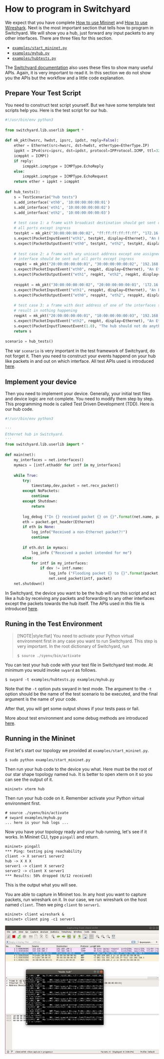 # How to program in Switchyard

We expect that you have complete [How to use Mininet](./mininet.md) and [How to use Wireshark](./wireshark.md). Next is the most important section that tells how to program in Switchyard. We will show you a hub, just forward any input packets to any other interfaces. There are three files for this section.

- [`examples/start_mininet.py`](https://github.com/shellqiqi/switchyard/blob/master/examples/start_mininet.py)
- [`examples/myhub.py`](https://github.com/shellqiqi/switchyard/blob/master/examples/myhub.py)
- [`examples/hubtests.py`](https://github.com/shellqiqi/switchyard/blob/master/examples/hubtests.py)

The [Switchyard documentation](https://jsommers.github.io/switchyard/) also uses these files to show many useful APIs. Again, it is very important to read it. In this section we do not show you the APIs but the workflow and a little code explanation.

## Prepare Your Test Script

You need to construct test script yourself. But we have some template test scripts help you. Here is the test script for our hub.

```py
#!/usr/bin/env python3

from switchyard.lib.userlib import *

def mk_pkt(hwsrc, hwdst, ipsrc, ipdst, reply=False):
    ether = Ethernet(src=hwsrc, dst=hwdst, ethertype=EtherType.IP)
    ippkt = IPv4(src=ipsrc, dst=ipdst, protocol=IPProtocol.ICMP, ttl=32)
    icmppkt = ICMP()
    if reply:
        icmppkt.icmptype = ICMPType.EchoReply
    else:
        icmppkt.icmptype = ICMPType.EchoRequest
    return ether + ippkt + icmppkt

def hub_tests():
    s = TestScenario("hub tests")
    s.add_interface('eth0', '10:00:00:00:00:01')
    s.add_interface('eth1', '10:00:00:00:00:02')
    s.add_interface('eth2', '10:00:00:00:00:03')

    # test case 1: a frame with broadcast destination should get sent out
    # all ports except ingress
    testpkt = mk_pkt("30:00:00:00:00:02", "ff:ff:ff:ff:ff:ff", "172.16.42.2", "255.255.255.255")
    s.expect(PacketInputEvent("eth1", testpkt, display=Ethernet), "An Ethernet frame with a broadcast destination address should arrive on eth1")
    s.expect(PacketOutputEvent("eth0", testpkt, "eth2", testpkt, display=Ethernet), "The Ethernet frame with a broadcast destination address should be forwarded out ports eth0 and eth2")

    # test case 2: a frame with any unicast address except one assigned to hub
    # interface should be sent out all ports except ingress
    reqpkt = mk_pkt("20:00:00:00:00:01", "30:00:00:00:00:02", '192.168.1.100','172.16.42.2')
    s.expect(PacketInputEvent("eth0", reqpkt, display=Ethernet), "An Ethernet frame from 20:00:00:00:00:01 to 30:00:00:00:00:02 should arrive on eth0")
    s.expect(PacketOutputEvent("eth1", reqpkt, "eth2", reqpkt, display=Ethernet), "Ethernet frame destined for 30:00:00:00:00:02 should be flooded out eth1 and eth2") 

    resppkt = mk_pkt("30:00:00:00:00:02", "20:00:00:00:00:01", '172.16.42.2', '192.168.1.100', reply=True)
    s.expect(PacketInputEvent("eth1", resppkt, display=Ethernet), "An Ethernet frame from 30:00:00:00:00:02 to 20:00:00:00:00:01 should arrive on eth1")
    s.expect(PacketOutputEvent("eth0", resppkt, "eth2", resppkt, display=Ethernet), "Ethernet frame destined to 20:00:00:00:00:01 should be flooded out eth0 and eth2")

    # test case 3: a frame with dest address of one of the interfaces should
    # result in nothing happening
    reqpkt = mk_pkt("20:00:00:00:00:01", "10:00:00:00:00:03", '192.168.1.100','172.16.42.2')
    s.expect(PacketInputEvent("eth2", reqpkt, display=Ethernet), "An Ethernet frame should arrive on eth2 with destination address the same as eth2's MAC address")
    s.expect(PacketInputTimeoutEvent(1.0), "The hub should not do anything in response to a frame arriving with a destination address referring to the hub itself.")
    return s

scenario = hub_tests()
```

The var `scenario` is very important in the test framework of Switchyard, do not forget it. Then you need to construct your events happend on your hub like packets in and out on which interface. All test APIs used is introduced [here](https://jsommers.github.io/switchyard/test_scenario_creation.html).

## Implement your device

Then you need to implement your device. Generally, your initial test files and device logic are not complete. You need to modify them step by step. This programming mode is called Test Driven Development (TDD). Here is our hub code.

```py
#!/usr/bin/env python3

'''
Ethernet hub in Switchyard.
'''
from switchyard.lib.userlib import *

def main(net):
    my_interfaces = net.interfaces() 
    mymacs = [intf.ethaddr for intf in my_interfaces]

    while True:
        try:
            timestamp,dev,packet = net.recv_packet()
        except NoPackets:
            continue
        except Shutdown:
            return

        log_debug ("In {} received packet {} on {}".format(net.name, packet, dev))
        eth = packet.get_header(Ethernet)
        if eth is None:
            log_info("Received a non-Ethernet packet?!")
            continue

        if eth.dst in mymacs:
            log_info ("Received a packet intended for me")
        else:
            for intf in my_interfaces:
                if dev != intf.name:
                    log_info ("Flooding packet {} to {}".format(packet, intf.name))
                    net.send_packet(intf, packet)
    net.shutdown()
```

In Switchyard, the device you want to be the hub will run this script and act like a hub by receiving any packets and forwarding to any other interfaces except the packets towards the hub itself. The APIs used in this file is introduced [here](https://jsommers.github.io/switchyard/writing_a_program.html).

## Runing in the Test Environment

> [!NOTE|style:flat]
> You need to activate your Python virtual environment first in any case you want to run Switchyard. This step is very important. In the root dictionary of Switchyard, run
> ```
> $ source ./syenv/bin/activate
> ```

You can test your hub code with your test file in Switchyard test mode. At minimum you would invoke `swyard` as follows.

```
$ swyard -t examples/hubtests.py examples/myhub.py
```

Note that the `-t` option puts swyard in test mode. The argument to the `-t` option should be the name of the test scenario to be executed, and the final argument is the name of your code.

After that, you will get some output shows if your tests pass or fail.

More about test environment and some debug methods are introduced [here](https://jsommers.github.io/switchyard/test_execution.html).

## Running in the Mininet

First let's start our topology we provided at `examples/start_mininet.py`.

```
$ sudo python examples/start_mininet.py
```

Then run your hub code to the device you what. Here must be the root of our star shape topology named `hub`. It is better to open xterm on it so you can see the output of it.

```
mininet> xterm hub
```

Then run your hub code on it. Remember activate your Python virtual environment first.

```
# source ./syenv/bin/activate
# swyard examples/myhub.py
... here is your hub logs ...
```

Now you have your topology ready and your hub running, let's see if it works. In Mininet CLI, type `pingall` and return.

```
mininet> pingall
*** Ping: testing ping reachability
client -> X server1 server2 
hub -> X X X 
server1 -> client X server2 
server2 -> client X server1 
*** Results: 50% dropped (6/12 received)
```

This is the output what you will see.

You are able to capture in Mininet too. In any host you want to capture packets, run wireshark on it. In our case, we run wireshark on the host named `client`. Then we ping `client` to `server1`.

```
mininet> client wireshark &
mininet> client ping -c1 server1
```

![syward-wireshark](./assets/swyard_wireshark.png)
